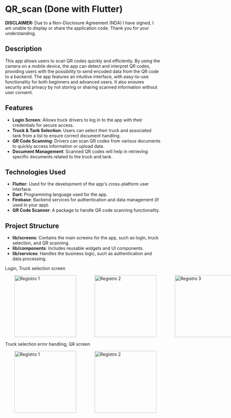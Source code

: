 # QR_scan (Done with Flutter)

<strong>DISCLAIMER: </strong>Due to a Non-Disclosure Agreement (NDA) I have signed, I am unable to display or share the application code. Thank you for your understanding.

<h2>Description</h2>
<p>
  This app allows users to scan QR codes quickly and efficiently. By using the camera on a mobile device, the app can detect and interpret QR codes, providing users with the possibility to send encoded data from the QR code to a backend. The app features an intuitive interface, with easy-to-use functionality for both beginners and advanced users. It also ensures security and privacy by not storing or sharing scanned information without user consent.
</p>


## Features

- **Login Screen**: Allows truck drivers to log in to the app with their credentials for secure access.
- **Truck & Tank Selection**: Users can select their truck and associated tank from a list to ensure correct document handling.
- **QR Code Scanning**: Drivers can scan QR codes from various documents to quickly access information or upload data.
- **Document Management**: Scanned QR codes will help in retrieving specific documents related to the truck and tank.

## Technologies Used

- **Flutter**: Used for the development of the app's cross-platform user interface.
- **Dart**: Programming language used for the app.
- **Firebase**: Backend services for authentication and data management (if used in your app).
- **QR Code Scanner**: A package to handle QR code scanning functionality.

## Project Structure

- **lib/screens**: Contains the main screens for the app, such as login, truck selection, and QR scanning.
- **lib/components**: Includes reusable widgets and UI components.
- **lib/services**: Handles the business logic, such as authentication and data processing.


Login, Truck selection screen
<div style="display: flex; justify-content: space-around;">
  <img src="https://github.com/user-attachments/assets/aa6a38c9-6589-43c4-8ad6-fb4807a64a0c" alt="Registro 1" width="200" hspace="30"/>
  <img src="https://github.com/user-attachments/assets/661c7bd6-da10-47b4-8a6c-6554d3226cf0" alt="Registro 2" width="200" hspace="30"/>
  <img src="https://github.com/user-attachments/assets/840d6d01-193c-405b-94aa-fd1143b082a9" alt="Registro 3" width="200" hspace="30"/>
</div>

Truck selection error handling, QR screen
<div style="display: flex; justify-content: space-around;">
  <img src="https://github.com/user-attachments/assets/8a950110-1880-456a-90c2-e45f1135f2fb" alt="Registro 1" width="200" hspace="30"/>
  <img src="https://github.com/user-attachments/assets/88526a1c-b3e9-4b93-b090-72e9c87aa3e5" alt="Registro 2" width="200" hspace="30"/>
</div>
